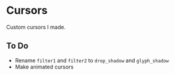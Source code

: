 # Cursors

Custom cursors I made.

## To Do

- Rename `filter1` and `filter2` to `drop_shadow` and `glyph_shadow`
- Make animated cursors
